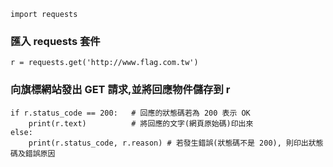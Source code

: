 ```
import requests
```
### 匯入 requests 套件
```
r = requests.get('http://www.flag.com.tw')
```
### 向旗標網站發出 GET 請求,並將回應物件儲存到 r
```
if r.status_code == 200:   # 回應的狀態碼若為 200 表示 OK
    print(r.text)          # 將回應的文字(網頁原始碼)印出來
else:
    print(r.status_code, r.reason) # 若發生錯誤(狀態碼不是 200), 則印出狀態碼及錯誤原因
```

